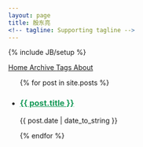 ```yaml
---
layout: page
title: 殷东亮
<!-- tagline: Supporting tagline -->
---
```

{% include JB/setup %}

<div class="ui secondary pointing menu">
	<a class="active item" href="/">
		Home
	</a>
	<a class="item" href="/archive.html">
		Archive
	</a>
	<a class="item" href="/tags.html">
		Tags
	</a>
	<a class="item" href="/about.html">
		About
	</a>
</div>
<div class="ui">
	<ul class="posts ui list">
		{% for post in site.posts %}
		<li class="">
			<h3 class=""><a href="{{ BASE_PATH }}{{ post.url }}" style="color: #159957;">{{ post.title }}</a></h3>
			<div>
				<span class="site-footer-credits">{{ post.date | date_to_string }}</span>
			</div>
			<p></p>
		</li>
		{% endfor %}
	</ul>
</div>
